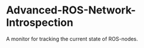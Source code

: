Advanced-ROS-Network-Introspection
==================================

A monitor for tracking the current state of ROS-nodes.
